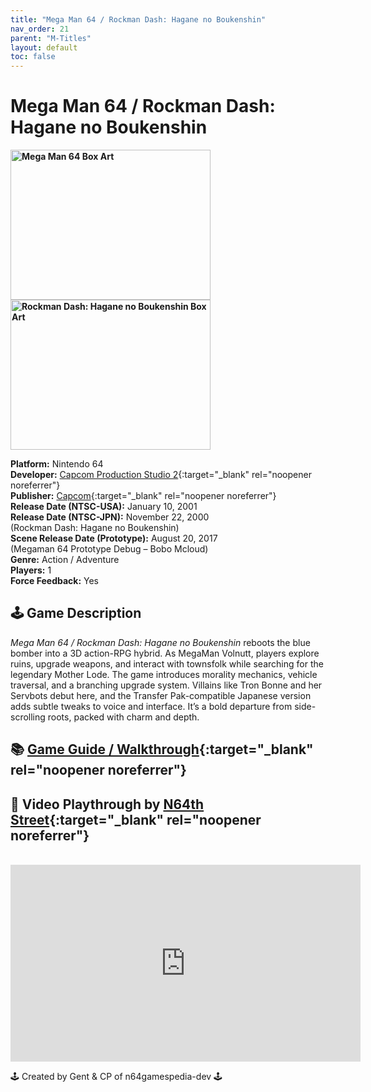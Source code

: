 ```yaml
---
title: "Mega Man 64 / Rockman Dash: Hagane no Boukenshin"
nav_order: 21
parent: "M-Titles"
layout: default
toc: false
---
```


# Mega Man 64 / Rockman Dash: Hagane no Boukenshin

<b>
<img src="https://images.launchbox-app.com//bbc974a1-4aec-459d-92d0-8fb3113fa34c.jpg" alt="Mega Man 64 Box Art" width="320" height="240" />
<img src="https://images.launchbox-app.com//d77acbeb-e418-4abd-8b6a-3a5bab10ac30.png" alt="Rockman Dash: Hagane no Boukenshin Box Art" width="320" height="240" />
</b>

**Platform:** Nintendo 64  
**Developer:** [Capcom Production Studio 2](https://en.wikipedia.org/wiki/Capcom_Production_Studio_2){:target="_blank" rel="noopener noreferrer"}  
**Publisher:** [Capcom](https://en.wikipedia.org/wiki/Capcom){:target="_blank" rel="noopener noreferrer"}  
**Release Date (NTSC-USA):** January 10, 2001  
**Release Date (NTSC-JPN):** November 22, 2000  
(Rockman Dash: Hagane no Boukenshin)  
**Scene Release Date (Prototype):** August 20, 2017  
(Megaman 64 Prototype Debug – Bobo Mcloud)  
**Genre:** Action / Adventure  
**Players:** 1  
**Force Feedback:** Yes  

## 🕹️ Game Description
*Mega Man 64 / Rockman Dash: Hagane no Boukenshin* reboots the blue bomber into a 3D action-RPG hybrid. As MegaMan Volnutt, players explore ruins, upgrade weapons, and interact with townsfolk while searching for the legendary Mother Lode. The game introduces morality mechanics, vehicle traversal, and a branching upgrade system. Villains like Tron Bonne and her Servbots debut here, and the Transfer Pak-compatible Japanese version adds subtle tweaks to voice and interface. It’s a bold departure from side-scrolling roots, packed with charm and depth.

## 📚 [Game Guide / Walkthrough](https://gamefaqs.gamespot.com/n64/913960-mega-man-64/faqs/49679){:target="_blank" rel="noopener noreferrer"}

## 🎥 Video Playthrough by [N64th Street](https://www.youtube.com/channel/UCiNQhAHcX6KiD0OvJtJ3kRQ){:target="_blank" rel="noopener noreferrer"}
<br />  
<iframe width="560" height="315" src="https://www.youtube.com/embed/HQZAOEQS23I" title="Mega Man 64 Longplay" frameborder="0" allowfullscreen></iframe>

🕹️ Created by Gent & CP of n64gamespedia-dev 🕹️  
<!-- Vault Format: n64gamespedia-dev -->  
<!-- Protocol Source: _vault-specs/format-protocol.md -->
